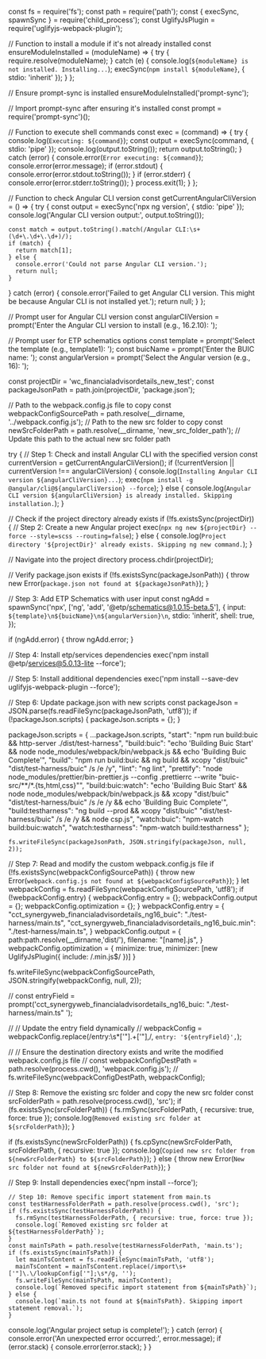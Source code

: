 const fs = require('fs');
const path = require('path');
const { execSync, spawnSync } = require('child_process');
const UglifyJsPlugin = require('uglifyjs-webpack-plugin');

// Function to install a module if it's not already installed
const ensureModuleInstalled = (moduleName) => {
  try {
    require.resolve(moduleName);
  } catch (e) {
    console.log(`${moduleName} is not installed. Installing...`);
    execSync(`npm install ${moduleName}`, { stdio: 'inherit' });
  }
};

// Ensure prompt-sync is installed
ensureModuleInstalled('prompt-sync');

// Import prompt-sync after ensuring it's installed
const prompt = require('prompt-sync')();

// Function to execute shell commands
const exec = (command) => {
  try {
    console.log(`Executing: ${command}`);
    const output = execSync(command, { stdio: 'pipe' });
    console.log(output.toString());
    return output.toString();
  } catch (error) {
    console.error(`Error executing: ${command}`);
    console.error(error.message);
    if (error.stdout) {
      console.error(error.stdout.toString());
    }
    if (error.stderr) {
      console.error(error.stderr.toString());
    }
    process.exit(1);
  }
};

// Function to check Angular CLI version
const getCurrentAngularCliVersion = () => {
  try {
    const output = execSync('npx ng version', { stdio: 'pipe' });
    console.log('Angular CLI version output:', output.toString());

    const match = output.toString().match(/Angular CLI:\s+(\d+\.\d+\.\d+)/);
    if (match) {
      return match[1];
    } else {
      console.error('Could not parse Angular CLI version.');
      return null;
    }
  } catch (error) {
    console.error('Failed to get Angular CLI version. This might be because Angular CLI is not installed yet.');
    return null;
  }
};

// Prompt user for Angular CLI version
const angularCliVersion = prompt('Enter the Angular CLI version to install (e.g., 16.2.10): ');

// Prompt user for ETP schematics options
const template = prompt('Select the template (e.g., template1): ');
const buicName = prompt('Enter the BUIC name: ');
const angularVersion = prompt('Select the Angular version (e.g., 16): ');

const projectDir = 'wc_financialadvisordetails_new_test';
const packageJsonPath = path.join(projectDir, 'package.json');

// Path to the webpack.config.js file to copy
const webpackConfigSourcePath = path.resolve(__dirname, '../webpack.config.js');
// Path to the new src folder to copy
const newSrcFolderPath = path.resolve(__dirname, 'new_src_folder_path'); // Update this path to the actual new src folder path

try {
  // Step 1: Check and install Angular CLI with the specified version
  const currentVersion = getCurrentAngularCliVersion();
  if (!currentVersion || currentVersion !== angularCliVersion) {
    console.log(`Installing Angular CLI version ${angularCliVersion}...`);
    exec(`npm install -g @angular/cli@${angularCliVersion} --force`);
  } else {
    console.log(`Angular CLI version ${angularCliVersion} is already installed. Skipping installation.`);
  }

  // Check if the project directory already exists
  if (!fs.existsSync(projectDir)) {
    // Step 2: Create a new Angular project
    exec(`npx ng new ${projectDir} --force --style=scss --routing=false`);
  } else {
    console.log(`Project directory '${projectDir}' already exists. Skipping ng new command.`);
  }

  // Navigate into the project directory
  process.chdir(projectDir);

  // Verify package.json exists
  if (!fs.existsSync(packageJsonPath)) {
    throw new Error(`package.json not found at ${packageJsonPath}`);
  }

  // Step 3: Add ETP Schematics with user input
  const ngAdd = spawnSync('npx', ['ng', 'add', '@etp/schematics@1.0.15-beta.5'], {
    input: `${template}\n${buicName}\n${angularVersion}\n`,
    stdio: 'inherit',
    shell: true,
  });

  if (ngAdd.error) {
    throw ngAdd.error;
  }

 
  // Step 4: Install etp/services dependencies
  exec('npm install @etp/services@5.0.13-lite --force');


  // Step 5: Install additional dependencies
  exec('npm install --save-dev uglifyjs-webpack-plugin --force');

  // Step 6: Update package.json with new scripts
  const packageJson = JSON.parse(fs.readFileSync(packageJsonPath, 'utf8'));
  if (!packageJson.scripts) {
    packageJson.scripts = {};
  }

  packageJson.scripts = {
    ...packageJson.scripts,
    "start": "npm run build:buic && http-server ./dist/test-harness",
    "build:buic": "echo 'Building Buic Start' && node node_modules/webpack/bin/webpack.js && echo 'Building Buic Complete'",
    "build": "npm run build:buic && ng build && xcopy \"dist/buic\" \"dist/test-harness/buic\" /s /e /y",
    "lint": "ng lint",
    "prettify": "node node_modules/prettier/bin-prettier.js --config .prettierrc --write \"buic-src/**/*.{ts,html,css}\"",
    "build:buic:watch": "echo 'Building Buic Start' && node node_modules/webpack/bin/webpack.js && xcopy \"dist/buic\" \"dist/test-harness/buic\" /s /e /y && echo 'Building Buic Complete'",
    "build:testharness": "ng build --prod && xcopy \"dist/buic\" \"dist/test-harness/buic\" /s /e /y && node csp.js",
    "watch:buic": "npm-watch build:buic:watch",
    "watch:testharness": "npm-watch build:testharness"
  };
  
    fs.writeFileSync(packageJsonPath, JSON.stringify(packageJson, null, 2));

  // Step 7: Read and modify the custom webpack.config.js file
  if (!fs.existsSync(webpackConfigSourcePath)) {
    throw new Error(`webpack.config.js not found at ${webpackConfigSourcePath}`);
  }
  let webpackConfig = fs.readFileSync(webpackConfigSourcePath, 'utf8');
  if (!webpackConfig.entry) {
    webpackConfig.entry = {};
    webpackConfig.output = {};
    webpackConfig.optimization = {};
  }
  webpackConfig.entry = {
  "cct_synergyweb_financialadvisordetails_ng16_buic": "./test-harness/main.ts",
  "cct_synergyweb_financialadvisordetails_ng16_buic.min": "./test-harness/main.ts",
  }
  webpackConfig.output = {
   path:path.resolve(__dirname,'dist/'),
   filename: "[name].js",
  }
  webpackConfig.optimization = {
    minimize: true,
    minimizer: [new UglifyJsPlugin({
      include: /\.min\.js$/
    })]
   }

  fs.writeFileSync(webpackConfigSourcePath, JSON.stringify(webpackConfig, null, 2));

  // const entryField = prompt('cct_synergyweb_financialadvisordetails_ng16_buic: "./test-harness/main.ts"  ');

  // // Update the entry field dynamically
  // webpackConfig = webpackConfig.replace(/entry:\s*['"].+['"],/, `entry: '${entryField}',`);

  // // Ensure the destination directory exists and write the modified webpack.config.js file
  // const webpackConfigDestPath = path.resolve(process.cwd(), 'webpack.config.js');
  // fs.writeFileSync(webpackConfigDestPath, webpackConfig);

  // Step 8: Remove the existing src folder and copy the new src folder
  const srcFolderPath = path.resolve(process.cwd(), 'src');
  if (fs.existsSync(srcFolderPath)) {
    fs.rmSync(srcFolderPath, { recursive: true, force: true });
    console.log(`Removed existing src folder at ${srcFolderPath}`);
  }

  if (fs.existsSync(newSrcFolderPath)) {
    fs.cpSync(newSrcFolderPath, srcFolderPath, { recursive: true });
    console.log(`Copied new src folder from ${newSrcFolderPath} to ${srcFolderPath}`);
  } else {
    throw new Error(`New src folder not found at ${newSrcFolderPath}`);
  }

   // Step 9: Install  dependencies
  exec('npm install  --force');

    // Step 10: Remove specific import statement from main.ts
    const testHarnessFolderPath = path.resolve(process.cwd(), 'src');
    if (fs.existsSync(testHarnessFolderPath)) {
      fs.rmSync(testHarnessFolderPath, { recursive: true, force: true });
      console.log(`Removed existing src folder at ${testHarnessFolderPath}`);
    }
    const mainTsPath = path.resolve(testHarnessFolderPath, 'main.ts');
    if (fs.existsSync(mainTsPath)) {
      let mainTsContent = fs.readFileSync(mainTsPath, 'utf8');
      mainTsContent = mainTsContent.replace(/import\s+['"]\.\/lookupConfig['"];\s*/g, '');
      fs.writeFileSync(mainTsPath, mainTsContent);
      console.log(`Removed specific import statement from ${mainTsPath}`);
    } else {
      console.log(`main.ts not found at ${mainTsPath}. Skipping import statement removal.`);
    }
  
  console.log('Angular project setup is complete!');
} catch (error) {
  console.error('An unexpected error occurred:', error.message);
  if (error.stack) {
    console.error(error.stack);
  }
}
